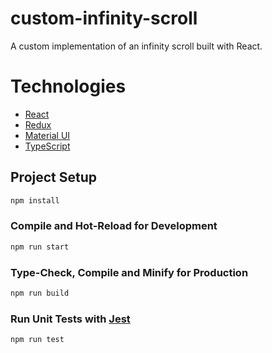 # custom-infinity-scroll

A custom implementation of an infinity scroll built with React.

# Technologies

- [React](https://reactjs.org/)
- [Redux](https://redux.js.org/)
- [Material UI](https://mui.com/)
- [TypeScript](https://www.typescriptlang.org/)

## Project Setup

```sh
npm install
```

### Compile and Hot-Reload for Development

```sh
npm run start
```

### Type-Check, Compile and Minify for Production

```sh
npm run build
```

### Run Unit Tests with [Jest](https://jestjs.io/)

```sh
npm run test
```
